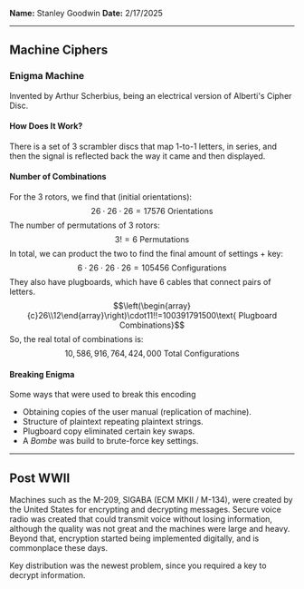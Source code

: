 **Name:** Stanley Goodwin
**Date:** 2/17/2025

---
## Machine Ciphers
### Enigma Machine
Invented by Arthur Scherbius, being an electrical version of Alberti's Cipher Disc.
#### How Does It Work?
There is a set of 3 scrambler discs that map 1-to-1 letters, in series, and then the signal is reflected back the way it came and then displayed.
#### Number of Combinations
For the 3 rotors, we find that (initial orientations):
$$26\cdot26\cdot26=17576\text{ Orientations}$$
The number of permutations of 3 rotors:
$$3!=6\text{ Permutations}$$
In total, we can product the two to find the final amount of settings + key:
$$6\cdot26\cdot26\cdot26=105456\text{ Configurations}$$
They also have plugboards, which have 6 cables that connect pairs of letters.
$$\left(\begin{array}{c}26\\12\end{array}\right)\cdot11!!=100391791500\text{ Plugboard Combinations}$$
So, the real total of combinations is:
$$10,586,916,764,424,000\text{ Total Configurations}$$
#### Breaking Enigma
Some ways that were used to break this encoding
 - Obtaining copies of the user manual (replication of machine).
 - Structure of plaintext repeating plaintext strings.
 - Plugboard copy eliminated certain key swaps.
 - A *Bombe* was build to brute-force key settings.

---

## Post WWII
Machines such as the M-209, SIGABA (ECM MKII / M-134), were created by the United States for encrypting and decrypting messages.
Secure voice radio was created that could transmit voice without losing information, although the quality was not great and the machines were large and heavy.
Beyond that, encryption started being implemented digitally, and is commonplace these days.

Key distribution was the newest problem, since you required a key to decrypt information.



